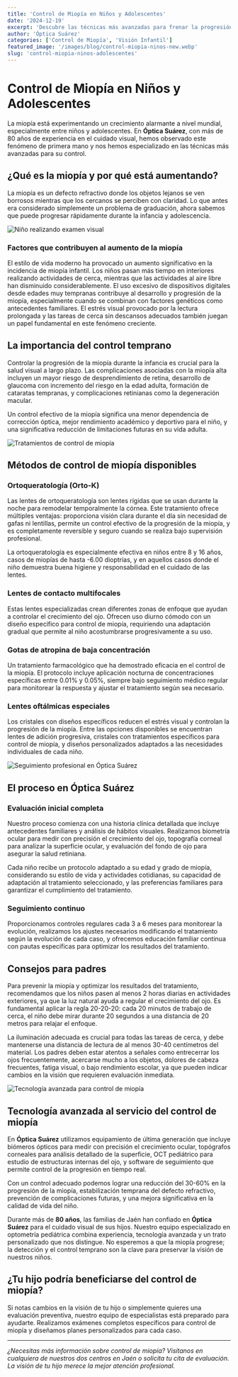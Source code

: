 ```yaml
---
title: 'Control de Miopía en Niños y Adolescentes'
date: '2024-12-19'
excerpt: 'Descubre las técnicas más avanzadas para frenar la progresión de la miopía en edad temprana y proteger la visión de tu hijo a largo plazo.'
author: 'Óptica Suárez'
categories: ['Control de Miopía', 'Visión Infantil']
featured_image: '/images/blog/control-miopia-ninos-new.webp'
slug: 'control-miopia-ninos-adolescentes'
---
```


# Control de Miopía en Niños y Adolescentes

La miopía está experimentando un crecimiento alarmante a nivel mundial, especialmente entre niños y adolescentes. En **Óptica Suárez**, con más de 80 años de experiencia en el cuidado visual, hemos observado este fenómeno de primera mano y nos hemos especializado en las técnicas más avanzadas para su control.

## ¿Qué es la miopía y por qué está aumentando?

La miopía es un defecto refractivo donde los objetos lejanos se ven borrosos mientras que los cercanos se perciben con claridad. Lo que antes era considerado simplemente un problema de graduación, ahora sabemos que puede progresar rápidamente durante la infancia y adolescencia.

![Niño realizando examen visual](/images/blog/control-miopia-examen-visual.webp)

### Factores que contribuyen al aumento de la miopía

El estilo de vida moderno ha provocado un aumento significativo en la incidencia de miopía infantil. Los niños pasan más tiempo en interiores realizando actividades de cerca, mientras que las actividades al aire libre han disminuido considerablemente. El uso excesivo de dispositivos digitales desde edades muy tempranas contribuye al desarrollo y progresión de la miopía, especialmente cuando se combinan con factores genéticos como antecedentes familiares. El estrés visual provocado por la lectura prolongada y las tareas de cerca sin descansos adecuados también juegan un papel fundamental en este fenómeno creciente.

## La importancia del control temprano

Controlar la progresión de la miopía durante la infancia es crucial para la salud visual a largo plazo. Las complicaciones asociadas con la miopía alta incluyen un mayor riesgo de desprendimiento de retina, desarrollo de glaucoma con incremento del riesgo en la edad adulta, formación de cataratas tempranas, y complicaciones retinianas como la degeneración macular.

Un control efectivo de la miopía significa una menor dependencia de corrección óptica, mejor rendimiento académico y deportivo para el niño, y una significativa reducción de limitaciones futuras en su vida adulta.

![Tratamientos de control de miopía](/images/blog/control-miopia-tratamiento.webp)

## Métodos de control de miopía disponibles

### Ortoqueratología (Orto-K)

Las lentes de ortoqueratología son lentes rígidas que se usan durante la noche para remodelar temporalmente la córnea. Este tratamiento ofrece múltiples ventajas: proporciona visión clara durante el día sin necesidad de gafas ni lentillas, permite un control efectivo de la progresión de la miopía, y es completamente reversible y seguro cuando se realiza bajo supervisión profesional.

La ortoqueratología es especialmente efectiva en niños entre 8 y 16 años, casos de miopías de hasta -6.00 dioptrías, y en aquellos casos donde el niño demuestra buena higiene y responsabilidad en el cuidado de las lentes.

### Lentes de contacto multifocales

Estas lentes especializadas crean diferentes zonas de enfoque que ayudan a controlar el crecimiento del ojo. Ofrecen uso diurno cómodo con un diseño específico para control de miopía, requiriendo una adaptación gradual que permite al niño acostumbrarse progresivamente a su uso.

### Gotas de atropina de baja concentración

Un tratamiento farmacológico que ha demostrado eficacia en el control de la miopía. El protocolo incluye aplicación nocturna de concentraciones específicas entre 0.01% y 0.05%, siempre bajo seguimiento médico regular para monitorear la respuesta y ajustar el tratamiento según sea necesario.

### Lentes oftálmicas especiales

Los cristales con diseños específicos reducen el estrés visual y controlan la progresión de la miopía. Entre las opciones disponibles se encuentran lentes de adición progresiva, cristales con tratamientos específicos para control de miopía, y diseños personalizados adaptados a las necesidades individuales de cada niño.

![Seguimiento profesional en Óptica Suárez](/images/blog/control-miopia-seguimiento.webp)

## El proceso en Óptica Suárez

### Evaluación inicial completa

Nuestro proceso comienza con una historia clínica detallada que incluye antecedentes familiares y análisis de hábitos visuales. Realizamos biometría ocular para medir con precisión el crecimiento del ojo, topografía corneal para analizar la superficie ocular, y evaluación del fondo de ojo para asegurar la salud retiniana.

Cada niño recibe un protocolo adaptado a su edad y grado de miopía, considerando su estilo de vida y actividades cotidianas, su capacidad de adaptación al tratamiento seleccionado, y las preferencias familiares para garantizar el cumplimiento del tratamiento.

### Seguimiento continuo

Proporcionamos controles regulares cada 3 a 6 meses para monitorear la evolución, realizamos los ajustes necesarios modificando el tratamiento según la evolución de cada caso, y ofrecemos educación familiar continua con pautas específicas para optimizar los resultados del tratamiento.

## Consejos para padres

Para prevenir la miopía y optimizar los resultados del tratamiento, recomendamos que los niños pasen al menos 2 horas diarias en actividades exteriores, ya que la luz natural ayuda a regular el crecimiento del ojo. Es fundamental aplicar la regla 20-20-20: cada 20 minutos de trabajo de cerca, el niño debe mirar durante 20 segundos a una distancia de 20 metros para relajar el enfoque.

La iluminación adecuada es crucial para todas las tareas de cerca, y debe mantenerse una distancia de lectura de al menos 30-40 centímetros del material. Los padres deben estar atentos a señales como entrecerrar los ojos frecuentemente, acercarse mucho a los objetos, dolores de cabeza frecuentes, fatiga visual, o bajo rendimiento escolar, ya que pueden indicar cambios en la visión que requieren evaluación inmediata.

![Tecnología avanzada para control de miopía](/images/blog/control-miopia-tecnologia.webp)

## Tecnología avanzada al servicio del control de miopía

En **Óptica Suárez** utilizamos equipamiento de última generación que incluye biómeros ópticos para medir con precisión el crecimiento ocular, topógrafos corneales para análisis detallado de la superficie, OCT pediátrico para estudio de estructuras internas del ojo, y software de seguimiento que permite control de la progresión en tiempo real.

Con un control adecuado podemos lograr una reducción del 30-60% en la progresión de la miopía, estabilización temprana del defecto refractivo, prevención de complicaciones futuras, y una mejora significativa en la calidad de vida del niño.

Durante más de **80 años**, las familias de Jaén han confiado en **Óptica Suárez** para el cuidado visual de sus hijos. Nuestro equipo especializado en optometría pediátrica combina experiencia, tecnología avanzada y un trato personalizado que nos distingue. No esperemos a que la miopía progrese; la detección y el control temprano son la clave para preservar la visión de nuestros niños.

## ¿Tu hijo podría beneficiarse del control de miopía?

Si notas cambios en la visión de tu hijo o simplemente quieres una evaluación preventiva, nuestro equipo de especialistas está preparado para ayudarte. Realizamos exámenes completos específicos para control de miopía y diseñamos planes personalizados para cada caso.

---

_¿Necesitas más información sobre control de miopía? Visítanos en cualquiera de nuestros dos centros en Jaén o solicita tu cita de evaluación. La visión de tu hijo merece la mejor atención profesional._
